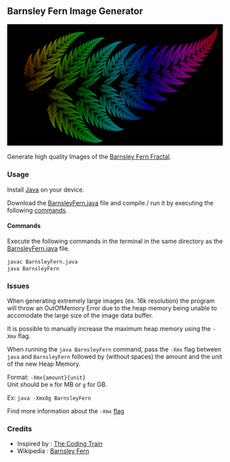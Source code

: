 ## Barnsley Fern Image Generator

![Barnsley Fern](./extras/4k-10m.png)

Generate high quality Images of the [Barnsley Fern Fractal](https://en.wikipedia.org/wiki/Barnsley_fern).

### Usage

Install [Java](https://www.oracle.com/java/technologies/downloads/) on your device.

Download the [BarnsleyFern.java](BarnsleyFern.java) file and compile / run it by executing the following [commands](#commands).

#### Commands

Execute the following commands in the terminal in the same directory as the [BarnsleyFern.java](BarnsleyFern.java) file.

```
javac BarnsleyFern.java
java BarnsleyFern
```

### Issues

When generating extremely large images (ex. 16k resolution) the program will throw an OutOfMemory Error due to the heap memory being unable to accomodate the large size of the image data buffer. 

It is possible to manually increase the maximum heap memory using the `-Xmx` flag.

When running the `java BarnsleyFern` command, pass the `-Xmx` flag between `java` and `BarnsleyFern` followed by (without spaces) the amount and the unit of the new Heap Memory.

Format: `-Xmx{amount}{unit}`\
Unit should be `m` for MB or `g` for GB.

Ex: `java -Xmx8g BarnsleyFern`

Find more information about the `-Xmx` [flag](https://docs.oracle.com/en/java/javase/20/docs/specs/man/java.html#:~:text=XX%3AInitialHeapSize.-,%2DXmx,-size)

### Credits

- Inspired by : [The Coding Train](https://www.youtube.com/watch?v=JFugGF1URNo)
- Wikipedia : [Barnsley Fern](https://en.wikipedia.org/wiki/Barnsley_fern)